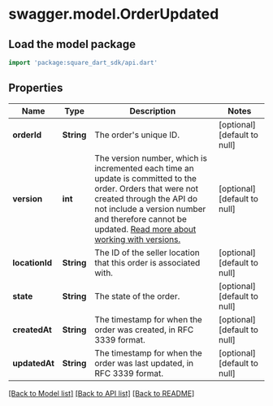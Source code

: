 # swagger.model.OrderUpdated

## Load the model package
```dart
import 'package:square_dart_sdk/api.dart'
```

## Properties
Name | Type | Description | Notes
------------ | ------------- | ------------- | -------------
**orderId** | **String** | The order&#x27;s unique ID. | [optional] [default to null]
**version** | **int** | The version number, which is incremented each time an update is committed to the order. Orders that were not created through the API do not include a version number and therefore cannot be updated.  [Read more about working with versions.](https://developer.squareup.com/docs/orders-api/manage-orders/update-orders) | [optional] [default to null]
**locationId** | **String** | The ID of the seller location that this order is associated with. | [optional] [default to null]
**state** | **String** | The state of the order. | [optional] [default to null]
**createdAt** | **String** | The timestamp for when the order was created, in RFC 3339 format. | [optional] [default to null]
**updatedAt** | **String** | The timestamp for when the order was last updated, in RFC 3339 format. | [optional] [default to null]

[[Back to Model list]](../README.md#documentation-for-models) [[Back to API list]](../README.md#documentation-for-api-endpoints) [[Back to README]](../README.md)

